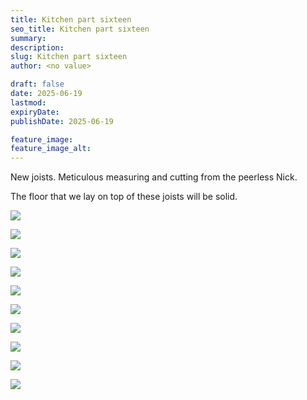 ```yaml
---
title: Kitchen part sixteen
seo_title: Kitchen part sixteen
summary:
description:
slug: Kitchen part sixteen
author: <no value>

draft: false
date: 2025-06-19
lastmod:
expiryDate:
publishDate: 2025-06-19

feature_image:
feature_image_alt:
---
```

New joists. Meticulous measuring and cutting from the peerless Nick.

The floor that we lay on top of these joists will be solid.

![](/images/2410.jpeg )

![](/images/2412.jpeg )

![](/images/2413.jpeg )

![](/images/2418.jpeg )

![](/images/2419.jpeg )

![](/images/2421.jpeg )

![](/images/2422.jpeg )

![](/images/2423.jpeg )

![](/images/2428.jpeg )

![](/images/2429.jpeg )
